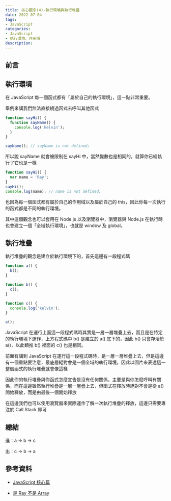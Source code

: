 ```yaml
---
title: 核心觀念(4)-執行環境與執行堆疊
date: 2022-07-04
tags:
- JavaScript
categories:
- JavaScript
- 執行環境、作用域
description:
---
```


## 前言

## 執行環境

在 JavaScript 每一個函式都有「屬於自己的執行環境」，這一點非常重要。

舉例來講我們無法直接繞過函式去呼叫其他函式

```javascript
function sayHi() {
  function sayName() {
    console.log('kelvin');
  }
}

sayName(); // sayName is not defined;
```

所以說 sayName 就會被限制在 sayHi 中，當然變數也是相同的，就算你已經執行了它也是一樣

```javascript
function sayHi() {
  var name = 'Ray';
}
sayHi();
console.log(name); // name is not defined;

```

也因為每一個函式都有屬於自己的作用域以及屬於自己的 this，因此你每一次執行的函式都是不同的執行環境。

其中這個觀念也可以套用在 Node.js 以及瀏覽器中，瀏覽器與 Node.js 在執行時也會建立一個「全域執行環境」，也就是 window 及 global。

## 執行堆疊

執行堆疊的觀念是建立於執行環境下的，首先這邊有一段程式碼

```javascript
function a() {
  b();
}

function b() {
  c();
}

function c() {
  console.log('kelvin');
}

a();
```

JavaScript 在運行上面這一段程式碼時其實是一層一層堆疊上去，而且是在特定的執行環境下運作，上方程式碼中 b() 是建立於 a() 底下的，因此 b() 只會存活於 a()，以此類推 b() 裡面的 c() 也是相同。

前面有講到 JavaScript 在運行這一段程式碼時，是一層一層堆疊上去，但是這邊有一個重點要注意，最底層絕對會是一個全域的執行環境，因此以圖片來表達這一整個函式的執行堆疊就會像這樣


因此你的執行堆疊與你函式怎麼宣告是沒有任何關係，主要是與你怎麼呼叫有關係，而在這邊雖然執行堆疊是一層一層疊上去，但函式在釋放時絕對不會是從 a() 開始釋放，而是由最後一個開始釋放

在這邊我們也可以使用瀏覽器來實際運作了解一次執行堆疊的釋放，這邊只需要專注於 Call Stack 即可

## 總結

進：a -> b -> c

出：c -> b -> a


## 參考資料
- [JavaScript 核心篇](https://www.hexschool.com/courses/js-core.html)

- [是 Ray 不是 Array](https://israynotarray.com/javascript/20200502/2917226562/)